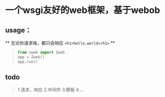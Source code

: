 #  一个wsgi友好的web框架，基于webob



## usage：

**
无论你请求啥，都只会响应
`<h1>hello,world</h1>`
**

> ```python
> from zweb import Zweb
> app = Zweb()
> app.run()
> ```
>
> 

## todo
> 1.请求，响应
> 2.中间件
> 3.模板
> 4....
